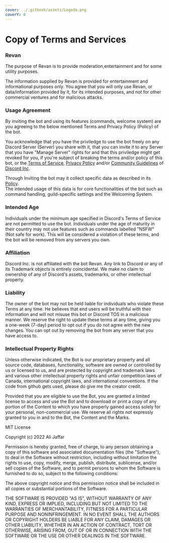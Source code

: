 ```yaml
---
cover: ../.gitbook/assets/Logoda.png
coverY: 0
---
```


# Copy of Terms and Services

### Revan

The purpose of Revan is to provide moderation,entertainment and for some utility purposes.

The information supplied by Revan is provided for entertainment and informational purposes only. You agree that you will only use Revan, or data/information provided by it, for its intended purposes, and not for other commercial ventures and for malicious attacks.

### Usage Agreement <a href="#usage-agreement" id="usage-agreement"></a>

By inviting the bot and using its features (commands, welcome system) are you agreeing to the below mentioned Terms and Privacy Policy (Policy) of the bot.

You acknowledge that you have the priviledge to use the bot freely on any Discord Server (Server) you share with it, that you can invite it to any Server that you have "Manage Server" rights for and that this priviledge might get revoked for you, if you're subject of breaking the terms and/or policy of this bot, or the [Terms of Service](https://discord.com/terms), [Privacy Policy](https://discord.com/privacy) and/or [Community Guidelines](https://discord.com/guidelines) of [Discord Inc](https://discord.com/).

Through Inviting the bot may it collect specific data as described in its [Policy](https://docs.purrbot.site/legal/bot/#privacy-policy).\
The intended usage of this data is for core functionalities of the bot such as command handling, guild-specific settings and the Welcoming System.

### Intended Age <a href="#intended-age" id="intended-age"></a>

Individuals under the minimum age specified in Discord's Terms of Service are not permitted to use the bot. Individuals under the age of maturity in their country may not use features such as commands labelled "NSFW" (Not safe for work). This will be considered a violation of these terms, and the bot will be removed from any servers you own.

### Affiliation <a href="#affiliation" id="affiliation"></a>

Discord Inc. is not affiliated with the bot Revan. Any link to Discord or any of its Trademark objects is entirely coincidental. We make no claim to ownership of any of Discord's assets, trademarks, or other intellectual property.

### Liability <a href="#liability" id="liability"></a>

The owner of the bot may not be held liable for individuals who violate these Terms at any time. He believes that end users will be truthful with their information and will not misuse this bot or Discord TOS in a malicious manner. We reserve the right to update these terms at any time, giving you a one-week (7-day) period to opt out if you do not agree with the new changes. You can opt out by removing the bot from any server that you have access to.

### Intellectual Property Rights

Unless otherwise indicated, the Bot is our proprietary property and all source code, databases, functionality, software are owned or controlled by us or licensed to us, and are protected by copyright and trademark laws and various other intellectual property rights and unfair competition laws of Canada, international copyright laws, and international conventions. If the code from github gets used, please do give me the creator credit.

Provided that you are eligible to use the Bot, you are granted a limited license to access and use the Bot and to download or print a copy of any portion of the Content to which you have properly gained access solely for your personal, non-commercial use. We reserve all rights not expressly granted to you in and to the Bot, the Content and the Marks.

MIT License

Copyright (c) 2022 Ali Jaffar

Permission is hereby granted, free of charge, to any person obtaining a copy of this software and associated documentation files (the "Software"), to deal in the Software without restriction, including without limitation the rights to use, copy, modify, merge, publish, distribute, sublicense, and/or sell copies of the Software, and to permit persons to whom the Software is furnished to do so, subject to the following conditions:

The above copyright notice and this permission notice shall be included in all copies or substantial portions of the Software.

THE SOFTWARE IS PROVIDED "AS IS", WITHOUT WARRANTY OF ANY KIND, EXPRESS OR IMPLIED, INCLUDING BUT NOT LIMITED TO THE WARRANTIES OF MERCHANTABILITY, FITNESS FOR A PARTICULAR PURPOSE AND NONINFRINGEMENT. IN NO EVENT SHALL THE AUTHORS OR COPYRIGHT HOLDERS BE LIABLE FOR ANY CLAIM, DAMAGES OR OTHER LIABILITY, WHETHER IN AN ACTION OF CONTRACT, TORT OR OTHERWISE, ARISING FROM, OUT OF OR IN CONNECTION WITH THE SOFTWARE OR THE USE OR OTHER DEALINGS IN THE SOFTWARE.
